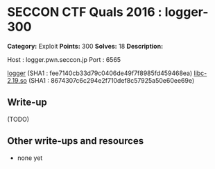 # SECCON CTF Quals 2016 : logger-300

**Category:** Exploit
**Points:** 300
**Solves:** 18
**Description:**

Host : logger.pwn.seccon.jp
Port : 6565

[logger](logger) (SHA1 : fee7140cb33d79c0406de49f7f8985fd459468ea)
[libc-2.19.so](libc-2.19.so) (SHA1 : 8674307c6c294e2f710def8c57925a50e60ee69e)

## Write-up

(TODO)

## Other write-ups and resources

* none yet
